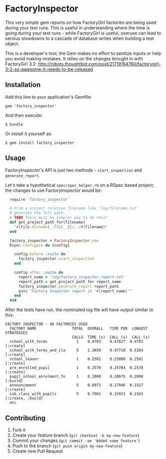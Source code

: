# FactoryInspector

This very simple gem reports on how FactoryGirl factories 
are being used during your test runs. This is useful in
understanding where the time is going during your test
runs - while FactoryGirl is useful, overuse can lead to
serious slowdowns to a cascade of database writes when
building a test object.

This is a developer's tool; the Gem makes no effort to
sanitize inputs or help you avoid making mistakes. It
relies on the changes brought in with FactoryGirl 3.2:
    http://robots.thoughtbot.com/post/21719164760/factorygirl-3-2-so-awesome-it-needs-to-be-released

## Installation

Add this line to your application's Gemfile:

    gem 'factory_inspector'

And then execute:

    $ bundle

Or install it yourself as:

    $ gem install factory_inspector

## Usage

FactoryInspector's API is just two methods - `start_inspection` and `generate_report`. 

Let's take a hypothetical `spec/spec_helper.rb` on a RSpec based
project; the changes to use FactoryInspector would be:

```ruby
  require 'factory_inspector'

  # From a project relative filename like 'log/filename.txt'
  # generate the full path.
  # TODO There must be simpler way to do this?
  def get_project_path_for(filename)
    "#{File.dirname(__FILE__)}/../#{filename}"
  end

  factory_inspector = FactoryInspector.new
  RSpec.configure do |config|

    config.before :suite do
      factory_inspector.start_inspection
    end

    config.after :suite do
      report_name = 'log/factory_inspector_report.txt'
      report_path = get_project_path_for report_name 
      factory_inspector.generate_report report_path
      puts "Factory Inspector report in '#{report_name}'"
    end
  end
```

After the tests have run, the nominated log file will have output
similar to this:

```
FACTORY INSPECTOR - 46 FACTORIES USED
  FACTORY NAME                TOTAL  OVERALL   TIME PER  LONGEST   STRATEGIES
                              CALLS  TIME (s)  CALL (s)  CALL (s)            
  school_with_terms             1    0.4783    0.47827  0.4783      [:create]
  school_with_terms_and_cla     5    2.3859    0.47718  0.5184      [:create]
  school_leaver                 1    0.2581    0.25808  0.2581      [:create]
  pre_enrolled_pupil            1    0.2570    0.25704  0.2570      [:create]
  pupil_school_enrolment_fo     1    0.2008    0.20075  0.2008      [:build]
  announcement                  5    0.8973    0.17946  0.2327      [:create]
  sub_class_with_pupils         5    0.7961    0.15921  0.2163      [:create, :build]
  etc
```

## Contributing

1. Fork it
2. Create your feature branch (`git checkout -b my-new-feature`)
3. Commit your changes (`git commit -am 'Added some feature'`)
4. Push to the branch (`git push origin my-new-feature`)
5. Create new Pull Request

